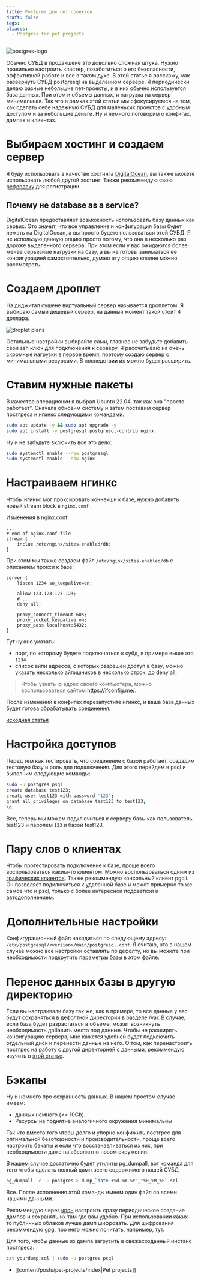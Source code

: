 ```yaml
---
title: Postgres для пет проектов
draft: false
tags: 
aliases:
  - Postgres for pet projects
---
```

![postgres-logo](img/preview.png)

Обычно СУБД в продакшене это довольно сложная штука. Нужно правильно настроить кластер, позаботиться о его безопасности, эффективной работе и все в таком духе. В этой статье я расскажу, как развернуть СУБД postgresql на выделенном сервере. Я периодически делаю разные небольшие пет-проекты, и в них обычно используется база данных. При этом и объемы данных, и нагрузка на сервер минимальная. Так что в рамках этой статьи мы сфокусируемся на том, как сделать себе надежную СУБД для маленьких проектов с удобным доступом и за небольшие деньги. Ну и немного поговорим о конфигах, дампах и клиентах.

# Выбираем хостинг и создаем сервер
Я буду использовать в качестве хостинга [DigitalOcean](https://www.digitalocean.com/), вы также можете использовать любой другой хостинг. Также рекоммендую свою [рефералку](/about/) для регистрации.

## Почему не database as a service?
DigitalOcean предоставляет возможность использовать базу данных как сервис. Это значит, что все управление и конфигурация базы будет лежать на DigitalOcean, а вы просто будете пользоваться этой СУБД. Я не использую данную опцию просто потому, что она в несколько раз дороже выделенного сервера. При этом если у вас ожидаются более менее серьезные нагрузки на базу, а вы не готовы заниматься ее конфигурацией самостоятельно, думаю эту опцию вполне можно рассмотреть.

# Создаем дроплет 
На диджитал оушене виртуальный сервер называется дроплетом. Я выбираю самый дешевый сервер, на данный момент такой стоит 4 доллара.

![droplet plans](img/1.png)

Остальные настройки выбирайте сами, главное не забудьте добавить свой ssh ключ для подключения к серверу. Я рассчитываю на очень скромные нагрузки в первое время, поэтому создаю сервер с минимальными ресурсами. В последствии их можно будет расширить. 

# Ставим нужные пакеты
В качестве операционки я выбрал Ubuntu 22.04, так как она "просто работает". Сначала обновим систему и затем поставим сервер постгреса и нгинкс следующими командами.

```bash
sudo apt update -y && sudo apt upgrade -y
sudo apt install -y postgresql postgresql-contrib nginx
```

Ну и не забудьте включить все это дело:

```bash
sudo systemctl enable --now postgresql
sudo systemctl enable --now nginx
```

# Настраиваем нгинкс 

Чтобы нгинкс мог проксировать коннекшн к базе, нужно добавить новый stream block в `nginx.conf` .  

Изменения в nginx.conf:

```nginx
...
# end of nginx.conf file
stream {
	inclue /etc/nginx/sites-enabled/db;
}
```

При этом мы также создаем файл `/etc/nginx/sites-enabled/db` с описанием прокси к базе:

```nginx
server {
	listen 1234 so_keepalive=on;

	allow 123.123.123.123;
	# ...
	deny all;

	proxy_connect_timeout 60s;
	proxy_socket_keepalive on;
	proxy_pass localhost:5432;
}
```

Тут нужно указать:
 - порт, по которому будете подключаться к субд, в примере выше это `1234`
 - список айпи адресов, с которых разрешен доступ в базу, можно указать несколько айпишников в несколько строк, до deny all;

> Чтобы узнать ip адрес своего компьютера, можно воспользоваться сайтом https://ifconfig.me/.

После изменений в конфигах перезапустите нгинкс, и ваша база данных будет готова обрабатывать соединения.

[исходная статья](https://wasi0013.com/2021/11/15/setup-nginx-reverse-proxy-to-access-postgresql-database-remotely/)

# Настройка доступов 

Перед тем как тестировать, что соединение с базой работает, создадим тестовую базу и роль для подключения. Для этого перейдем в psql и выполним следующие команды:

```bash
sudo -u postgres psql
create database test123;
create user test123 with password '123';
grant all privileges on database test123 to test123;
\q
```

Все, теперь мы можем подключиться к серверу базы как пользователь test123 и паролем `123` и базой test123.

# Пару слов о клиентах

Чтобы протестировать подключение к базе, проще всего воспользоваться каким-то клиентом. Можно воспользоваться одним из [графических клиентов](https://proglib.io/p/8-luchshih-gui-klientov-postgresql-v-2021-godu-2021-09-20). Также рекоммендую консольный клиент pgcli. Он позволяет подключиться к удаленной базе и может примерно то же самое что и psql, только с более интересной подсветкой и автодополнением.

# Дополнительные настройки 

Конфигурационный файл находиться по следующему адресу: `/etc/postgresql/<version>/main/postgresql.conf`. Я считаю, что в нашем случае можно все настройки оставлять по дефолту, но вы можете при необходимости подкрутить параметры базы в этом файле.

# Перенос данных базы в другую директорию
Если вы настраивали базу так же, как в примере, то все данные у вас будут сохраняться в дефолтной директории в разделе /var. В случае, если база будет разрастаться в объеме, может возникнуть необходимость добавить места под данные. Чтобы не расширять конфигурацию сервера, мне кажется удобней будет подключить отдельный диск и перенести данные на него. О том, как перенастроить постгрес на работу с другой директорией с данными, рекоммендую изучить в [этой статье](https://fitodic.github.io/how-to-change-postgresql-data-directory-on-linux).

# Бэкапы
Ну и немного про сохранность данных. В нашем простом случае имеем:
 - данных немного (<< 10Gb). 
 - Ресурсы на поднятие аналогичного окружения минимальны

Так что вместо того чтобы долго и упорно конфижить постгрес для оптимальной безотказности и производительности, проще всего настроить бэкапы и если что восстанавливаться из них, при необходимости даже на абсолютно новом окружении.

В нашем случае достаточно будет утилиты pg_dumpall, вот команда для того чтобы сделать полный дамп всего содержимого нашей СУБД

```bash
pg_dumpall -c -U postgres > dump_`date +%d-%m-%Y"_"%H_%M_%S`.sql
```

Все. После исполнения этой команды имеем один файл со всеми нашими данными.

Рекоммендую через [крон](https://timeweb.com/ru/community/articles/chto-takoe-cron) настроить сразу периодическое создание дампов и сохранять их там где вам удобно. При использовании каких-то публичных облаков лучше дамп шифровать. Для шифрования рекоммендую gpg, про него можно почитать, например, [тут](https://devpew.com/blog/gpg/).

Для того, чтобы данные из дампа загрузить в свежесозданный инстанс постгреса:
```bash
cat yourdump.sql | sudo -u postgres psql
```

- [[content/posts/pet-projects/index|Pet projects]]